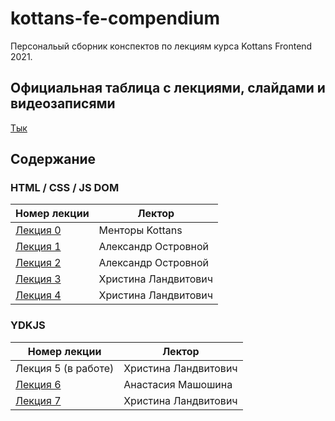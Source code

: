 # kottans-fe-compendium

Персональый сборник конспектов по лекциям курса Kottans Frontend 2021.

## Официальная таблица с лекциями, слайдами и видеозаписями

[Тык](https://github.com/kottans/frontend/blob/master/SCHEDULE.md)

## Содержание

### HTML / CSS / JS DOM

| Номер лекции                                | Лектор               |
| ------------------------------------------- | -------------------- |
| [Лекция 0](./lections/lection0/lection0.md) | Менторы Kottans      |
| [Лекция 1](./lections/lection1/lection1.md) | Александр Островной  |
| [Лекция 2](./lections/lection2/lection2.md) | Александр Островной  |
| [Лекция 3](./lections/lection3/lection3.md) | Христина Ландвитович |
| [Лекция 4](./lections/lection4/lection4.md) | Христина Ландвитович |

### YDKJS

| Номер лекции                                | Лектор               |
| ------------------------------------------- | -------------------- |
| Лекция 5 (в работе)                         | Христина Ландвитович |
| [Лекция 6](./lections/lection6/lection6.md) | Анастасия Машошина   |
| [Лекция 7](./lections/lection7/lection7.md) | Христина Ландвитович |
